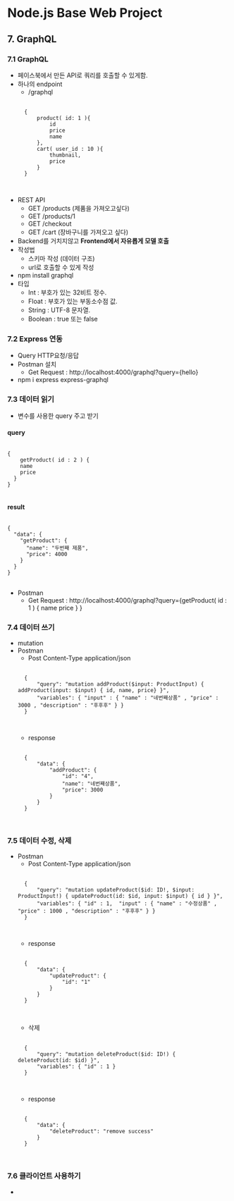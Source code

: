 # Node.js Base Web Project

## 7. GraphQL

### 7.1 GraphQL
- 페이스북에서 만든 API로 쿼리를 호출할 수 있게함.
- 하나의 endpoint
    - /graphql
    <pre>
    <code>
    {
        product( id: 1 ){
            id
            price
            name
        },
        cart( user_id : 10 ){
            thumbnail,
            price
        }
    }
    </code>
    </pre>
- REST API
    - GET /products (제품을 가져오고싶다)
    - GET /products/1
    - GET /checkout
    - GET /cart (장바구니를 가져오고 싶다)
- Backend를 거치지않고 **Frontend에서 자유롭게 모델 호출**
- 작성법
    - 스키마 작성 (데이터 구조)
    - url로 호출할 수 있게 작성
- npm install graphql
- 타입
    - Int : 부호가 있는 32비트 정수.
    - Float : 부호가 있는 부동소수점 값.
    - String : UTF-8 문자열.
    - Boolean : true 또는 false
    
### 7.2 Express 연동
- Query HTTP요청/응답
- Postman 설치
    - Get Request : http://localhost:4000/graphql?query={hello}
- npm i express express-graphql

### 7.3 데이터 읽기
- 변수를 사용한 query 주고 받기
#### query
<pre>
<code>
{
	getProduct( id : 2 ) {
    name
    price
  }
}
</code>
</pre>
#### result
<pre>
<code>
{
  "data": {
    "getProduct": {
      "name": "두번째 제품",
      "price": 4000
    }
  }
}
</code>
</pre>

- Postman
    - Get Request : http://localhost:4000/graphql?query={getProduct( id : 1 ) {
        name
        price
    }
}

### 7.4 데이터 쓰기
- mutation
- Postman
    - Post Content-Type application/json
    <pre>
    <code>
    {
        "query": "mutation addProduct($input: ProductInput) { addProduct(input: $input) { id, name, price} }",
        "variables": { "input" : { "name" : "네번째상품" , "price" : 3000 , "description" : "후후후" } }
    }
    </code>
    </pre>
    - response
    <pre>
    <code>
    {
        "data": {
            "addProduct": {
                "id": "4",
                "name": "네번째상품",
                "price": 3000
            }
        }
    }
    </code>
    </pre>

### 7.5 데이터 수정, 삭제
- Postman
    - Post Content-Type application/json
    <pre>
    <code>
    {
        "query": "mutation updateProduct($id: ID!, $input: ProductInput!) { updateProduct(id: $id, input: $input) { id } }",
        "variables": { "id" : 1,  "input" : { "name" : "수정상품" , "price" : 1000 , "description" : "후후후" } }
    }
    </code>
    </pre>
    - response
    <pre>
    <code>
    {
        "data": {
            "updateProduct": {
                "id": "1"
            }
        }
    }
    </code>
    </pre>
    - 삭제
    <pre>
    <code>
    {
        "query": "mutation deleteProduct($id: ID!) { deleteProduct(id: $id) }",
        "variables": { "id" : 1 }
    }
    </code>
    </pre>
    - response
    <pre>
    <code>
    {
        "data": {
            "deleteProduct": "remove success"
        }
    }
    </code>
    </pre>  


### 7.6 클라이언트 사용하기
- 